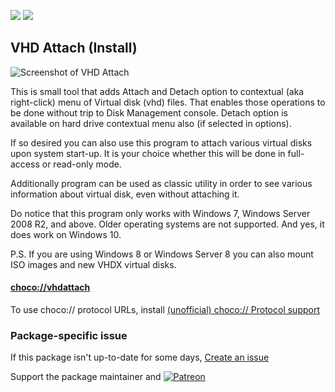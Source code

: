 [![](https://img.shields.io/chocolatey/v/vhdattach?color=green&label=vhdattach)](https://chocolatey.org/packages/vhdattach) [![](https://img.shields.io/chocolatey/dt/vhdattach)](https://chocolatey.org/packages/vhdattach)

## VHD Attach (Install)

![Screenshot of VHD Attach](https://www.medo64.com/content/media/vhdattach350.png)	

This is small tool that adds Attach and Detach option to contextual (aka right-click) menu of Virtual disk (vhd) files. That enables those operations to be done without trip to Disk Management console. Detach option is available on hard drive contextual menu also (if selected in options).

If so desired you can also use this program to attach various virtual disks upon system start-up. It is your choice whether this will be done in full-access or read-only mode.

Additionally program can be used as classic utility in order to see various information about virtual disk, even without attaching it.

Do notice that this program only works with Windows 7, Windows Server 2008 R2, and above. Older operating systems are not supported. And yes, it does work on Windows 10.

P.S. If you are using Windows 8 or Windows Server 8 you can also mount ISO images and new VHDX virtual disks.

#### [choco://vhdattach](choco://vhdattach)
To use choco:// protocol URLs, install [(unofficial) choco:// Protocol support ](https://chocolatey.org/packages/choco-protocol-support)

### Package-specific issue
If this package isn't up-to-date for some days, [Create an issue](https://github.com/tunisiano187/Chocolatey-packages/issues/new/choose)

Support the package maintainer and [![Patreon](https://cdn.jsdelivr.net/gh/tunisiano187/Chocolatey-packages@d15c4e19c709e7148588d4523ffc6dd3cd3c7e5e/icons/patreon.png)](https://www.patreon.com/bePatron?u=39585820)
